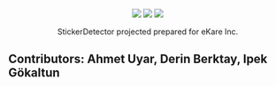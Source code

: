 
<p align="center">

<img src="https://img.shields.io/badge/build-success-brightgreen"/>

<img src="https://img.shields.io/badge/development-ongoing-brightgreen"/>
  
<img src="https://img.shields.io/badge/PRs-welcome-brightgreen.svg"/>
  

<p align= "center">
 StickerDetector projected prepared for eKare Inc.
  </p>


</p>

<h2> Contributors: Ahmet Uyar, Derin Berktay, Ipek Gökaltun</h2>
